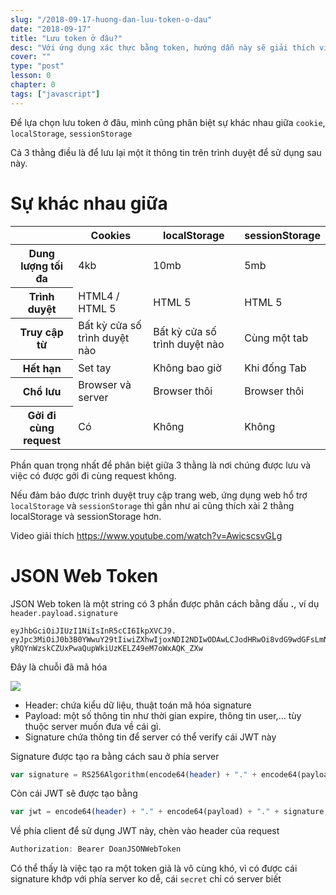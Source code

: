 ```yaml
---
slug: "/2018-09-17-huong-dan-luu-token-o-dau"
date: "2018-09-17"
title: "Lưu token ở đâu?"
desc: "Với ứng dụng xác thực bằng token, hướng dẫn này sẽ giải thích việc lưu token ở đâu cho an toàn"
cover: ""
type: "post"
lesson: 0
chapter: 0
tags: ["javascript"]
---
```


Để lựa chọn lưu token ở đâu, mình cũng phân biệt sự khác nhau giữa `cookie`, `localStorage`, `sessionStorage`

Cả 3 thằng điều là để lưu lại một ít thông tin trên trình duyệt để sử dụng sau này.

# Sự khác nhau giữa

<table class="table table-striped">
  <thead class="thead-inverse">
    <tr>
      <th></th>
      <th>Cookies</th>
      <th>localStorage</th>
      <th>sessionStorage</th>
    </tr>
  </thead>
  <tbody>
    <tr>
      <th scope="row">Dung lượng tối đa</th>
      <td>4kb</td>
      <td>10mb</td>
      <td>5mb</td>
    </tr>
    <tr>
      <th scope="row">Trình duyệt</th>
      <td>HTML4 / HTML 5</td>
      <td>HTML 5</td>
      <td>HTML 5</td>
    </tr>
    <tr>
      <th scope="row">Truy cập từ</th>
      <td>Bất kỳ cửa số trình duyệt nào</td>
      <td>Bất kỳ cửa số trình duyệt nào</td>
      <td>Cùng một tab</td>
    </tr>
    <tr>
      <th scope="row">Hết hạn</th>
      <td>Set tay</td>
      <td>Không bao giờ</td>
      <td>Khi đống Tab</td>
    </tr>
    <tr>
      <th scope="row">Chổ lưu</th>
      <td>Browser và server</td>
      <td>Browser thôi</td>
      <td>Browser thôi</td>
    </tr>
    <tr>
      <th scope="row">Gởi đi cùng request</th>
      <td>Có</td>
      <td>Không</td>
      <td>Không</td>
    </tr>
  </tbody>
</table>

Phần quan trọng nhất để phân biệt giữa 3 thằng là nơi chúng được lưu và việc có được gởi đi cùng request không.

Nếu đảm bảo được trình duyệt truy cập trang web, ứng dụng web hổ trợ `localStorage` và `sessionStorage` thì gần như ai cũng thích xài 2 thằng localStorage và sessionStorage hơn.

Video giải thích
https://www.youtube.com/watch?v=AwicscsvGLg

# JSON Web Token

JSON Web token là một string có 3 phần được phân cách bằng dấu **.**, ví dụ `header.payload.signature`

```
eyJhbGciOiJIUzI1NiIsInR5cCI6IkpXVCJ9.
eyJpc3MiOiJ0b3B0YWwuY29tIiwiZXhwIjoxNDI2NDIwODAwLCJodHRwOi8vdG9wdGFsLmNvbS9qd3RfY2xhaW1zL2lzX2FkbWluIjp0cnVlLCJjb21wYW55IjoiVG9wdGFsIiwiYXdlc29tZSI6dHJ1ZX0.
yRQYnWzskCZUxPwaQupWkiUzKELZ49eM7oWxAQK_ZXw
```

Đây là chuỗi đã mã hóa

![](https://techmaster.vn/fileman/Uploads/users/2504/toptal-blog-image-1426676395222.jpeg)

- Header: chứa kiểu dữ liệu, thuật toán mã hóa signature
- Payload: một số thông tin như thời gian expire, thông tin user,... tùy thuộc server muốn đưa về cái gì.
- Signature chứa thông tin để server có thể verify cái JWT này

Signature được tạo ra bằng cách sau ở phía server

```php
var signature = RS256Algorithm(encode64(header) + "." + encode64(payload) , secret);
```

Còn cái JWT sẽ được tạo bằng

```php
var jwt = encode64(header) + "." + encode64(payload) + "." + signature;
```

Về phía client để sử dụng JWT này, chèn vào header của request

```js
Authorization: Bearer DoanJSONWebToken
```

Có thể thấy là việc tạo ra một token giả là vô cùng khó, vì có được cái signature khớp với phía server ko dễ, cái `secret` chỉ có server biết